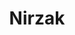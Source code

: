 ---
title: Nirzak
github: https://github.com/Nirzak
mode: dark
transition: 1s
score: 74.5
archetype:
- Little Bit of Everything
- Badges | Tags | Icons
---